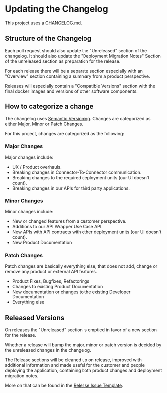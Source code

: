 Updating the Changelog
======================

This project uses a [CHANGELOG.md](../../CHANGELOG.md).

## Structure of the Changelog

Each pull request should also update the "Unreleased" section of the changelog.
It should also update the "Deployment Migration Notes" Section of the unreleased section as preparation for the release.

For each release there will be a separate section especially with an "Overview" section containing a summary
from a product perspective.

Releases will especially contain a "Compatible Versions" section with the final docker
images and versions of other software components.

## How to categorize a change

The changelog uses [Semantic Versioning](https://semver.org/spec/v2.0.0.html).
Changes are categorized as either Major, Minor or Patch Changes.

For this project, changes are categorized as the following:

### Major Changes

Major changes include:

- UX / Product overhauls.
- Breaking changes in Connector-To-Connector communication.
- Breaking changes to the required deployment units (our UI doesn't count).
- Breaking changes in our APIs for third party applications.

### Minor Changes

Minor changes include:

- New or changed features from a customer perspective.
- Additions to our API Wrapper Use Case API.
- New APIs with API contracts with other deployment units (our UI doesn't count).
- New Product Documentation

### Patch Changes

Patch changes are basically everything else, that does not add, change or remove any product or external API features.

- Product Fixes, Bugfixes, Refactorings
- Changes to existing Product Documentation
- New documentation or changes to the existing Developer Documentation
- Everything else

## Released Versions

On releases the "Unreleased" section is emptied in favor of a new section for the release.

Whether a release will bump the major, minor or patch version is decided by the unreleased changes in the changelog.

The Release sections will be cleaned up on release, improved with additional information and made
useful for the customer and people deploying the application, containing both product changes and
deployment migration notes.

More on that can be found in the [Release Issue Template](../../.github/ISSUE_TEMPLATE/release.md).
